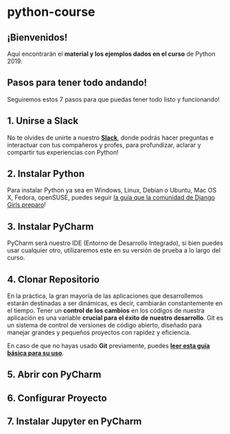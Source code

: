 # python-course

## ¡Bienvenidos! 

Aquí encontrarán el **material y los ejemplos dados en el curso** de Python 2019.



## Pasos para tener todo andando!
Seguiremos estos 7 pasos para que puedas tener todo listo y funcionando!


## 1. Unirse a Slack
No te olvides de unirte a nuestro **[Slack](https://join.slack.com/t/cegpythonlearning/shared_invite/enQtNjYxMDQ3MTE4ODMyLWQ4NmMxM2FkMDQ0ZWVmOTU4Nzc5ZjYyMDA1NTEzZWM0MmJlOTQ2MzQyMDA5NGM1M2Q1MzY1ZmM0ZmJiYTdhMzU)**, donde podrás hacer preguntas e interactuar con tus compañeros y profes, para profundizar, aclarar y compartir tus experiencias con Python!

## 2. Instalar Python

Para instalar Python ya sea en Windows, Linux, Debian o Ubuntu, Mac OS X, Fedora, openSUSE, puedes seguir [la guía que la comunidad de Django Girls preparo]([https://tutorial.djangogirls.org/es/python_installation/](https://tutorial.djangogirls.org/es/python_installation/))!

## 3. Instalar PyCharm
PyCharm será nuestro IDE (Entorno de Desarrollo Integrado), si bien puedes usar cualquier otro, utilizaremos este en su versión de prueba a lo largo del curso.

## 4. Clonar Repositorio

En la práctica, la gran mayoría de las aplicaciones que desarrollemos estarán destinadas a ser dinámicas, es decir, cambiarán constantemente en el tiempo. Tener un **control de los cambios** en los códigos de nuestra aplicación es una variable **crucial para el éxito de nuestro desarrollo**.  Git es un sistema de control de versiones de código abierto, diseñado para manejar grandes y pequeños proyectos con rapidez y eficiencia.

En caso de que no hayas usado **Git** previamente, puedes **[leer esta guía básica para su uso](https://rogerdudler.github.io/git-guide/index.es.html)**.

## 5. Abrir con PyCharm

## 6. Configurar Proyecto

## 7. Instalar Jupyter en PyCharm
